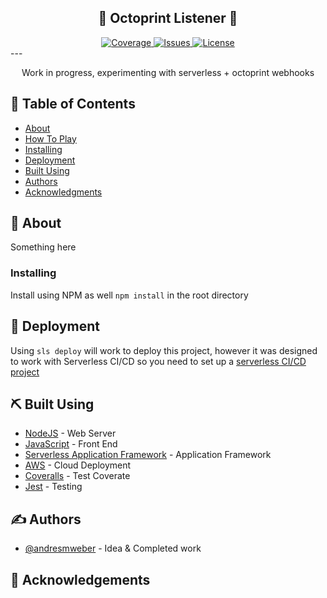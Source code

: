 <h2 align="center">🐙 Octoprint Listener 🐙</h2>

<div align="center">
    <a href="https://coveralls.io/github/AndresMWeber/octoprint-listener">
        <img alt="Coverage" src="https://coveralls.io/repos/github/AndresMWeber/octoprint-listener/badge.svg" />
    </a>
    <a href="https://github.com/AndresMWeber/octoprint-listener/issues">
        <img alt="Issues" src="https://img.shields.io/github/issues/octoprint-listener/4DSnake.svg" />
    </a>
    <a href="https://github.com/octoprint-listener/4DSnake/blob/master/LICENSE">
        <img alt="License" src="https://img.shields.io/badge/License-BSD%203--Clause-blue.svg" />
    </a>
</div>
---

<p align="center"> Work in progress, experimenting with serverless + octoprint webhooks<br></p>

## 📝 Table of Contents

- [About](#about)
- [How To Play](#howto)
- [Installing](#installing)
- [Deployment](#deployment)
- [Built Using](#built_using)
- [Authors](#authors)
- [Acknowledgments](#acknowledgement)

## 🧐 About <a name = "about"></a>

Something here

### Installing

Install using NPM as well `npm install` in the root directory

## 🚀 Deployment <a name = "deployment"></a>

Using `sls deploy` will work to deploy this project, however it was designed to work with Serverless CI/CD so you need to set up a [serverless CI/CD project](https://www.serverless.com/learn/guides/cicd/)

## ⛏️ Built Using <a name = "built_using"></a>

- [NodeJS](https://www.nodejs.org/) - Web Server
- [JavaScript](https://www.javascript.com/) - Front End
- [Serverless Application Framework](https://www.serverless.com/) - Application Framework
- [AWS](https://www.aws.amazon.com) - Cloud Deployment
- [Coveralls](https://www.coveralls.io) - Test Coverate
- [Jest](https://jestjs.io) - Testing

## ✍️ Authors <a name = "authors"></a>

- [@andresmweber](https://github.com/andresmweber) - Idea & Completed work

## 🎉 Acknowledgements <a name = "acknowledgement"></a>
